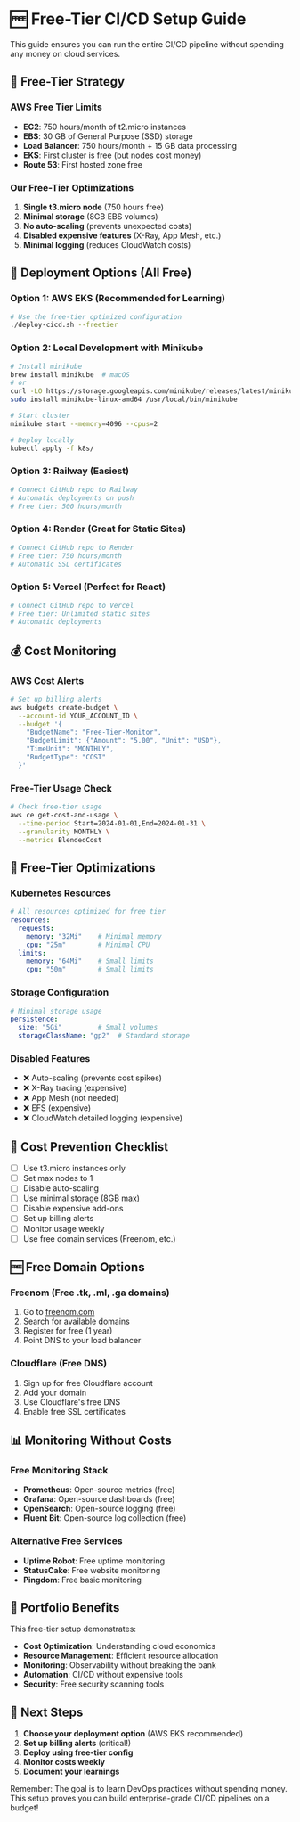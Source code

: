 # 🆓 Free-Tier CI/CD Setup Guide

This guide ensures you can run the entire CI/CD pipeline without spending any money on cloud services.

## 🎯 Free-Tier Strategy

### AWS Free Tier Limits
- **EC2**: 750 hours/month of t2.micro instances
- **EBS**: 30 GB of General Purpose (SSD) storage
- **Load Balancer**: 750 hours/month + 15 GB data processing
- **EKS**: First cluster is free (but nodes cost money)
- **Route 53**: First hosted zone free

### Our Free-Tier Optimizations
1. **Single t3.micro node** (750 hours free)
2. **Minimal storage** (8GB EBS volumes)
3. **No auto-scaling** (prevents unexpected costs)
4. **Disabled expensive features** (X-Ray, App Mesh, etc.)
5. **Minimal logging** (reduces CloudWatch costs)

## 🚀 Deployment Options (All Free)

### Option 1: AWS EKS (Recommended for Learning)
```bash
# Use the free-tier optimized configuration
./deploy-cicd.sh --freetier
```

### Option 2: Local Development with Minikube
```bash
# Install minikube
brew install minikube  # macOS
# or
curl -LO https://storage.googleapis.com/minikube/releases/latest/minikube-linux-amd64
sudo install minikube-linux-amd64 /usr/local/bin/minikube

# Start cluster
minikube start --memory=4096 --cpus=2

# Deploy locally
kubectl apply -f k8s/
```

### Option 3: Railway (Easiest)
```bash
# Connect GitHub repo to Railway
# Automatic deployments on push
# Free tier: 500 hours/month
```

### Option 4: Render (Great for Static Sites)
```bash
# Connect GitHub repo to Render
# Free tier: 750 hours/month
# Automatic SSL certificates
```

### Option 5: Vercel (Perfect for React)
```bash
# Connect GitHub repo to Vercel
# Free tier: Unlimited static sites
# Automatic deployments
```

## 💰 Cost Monitoring

### AWS Cost Alerts
```bash
# Set up billing alerts
aws budgets create-budget \
  --account-id YOUR_ACCOUNT_ID \
  --budget '{
    "BudgetName": "Free-Tier-Monitor",
    "BudgetLimit": {"Amount": "5.00", "Unit": "USD"},
    "TimeUnit": "MONTHLY",
    "BudgetType": "COST"
  }'
```

### Free-Tier Usage Check
```bash
# Check free-tier usage
aws ce get-cost-and-usage \
  --time-period Start=2024-01-01,End=2024-01-31 \
  --granularity MONTHLY \
  --metrics BlendedCost
```

## 🔧 Free-Tier Optimizations

### Kubernetes Resources
```yaml
# All resources optimized for free tier
resources:
  requests:
    memory: "32Mi"    # Minimal memory
    cpu: "25m"        # Minimal CPU
  limits:
    memory: "64Mi"    # Small limits
    cpu: "50m"        # Small limits
```

### Storage Configuration
```yaml
# Minimal storage usage
persistence:
  size: "5Gi"         # Small volumes
  storageClassName: "gp2"  # Standard storage
```

### Disabled Features
- ❌ Auto-scaling (prevents cost spikes)
- ❌ X-Ray tracing (expensive)
- ❌ App Mesh (not needed)
- ❌ EFS (expensive)
- ❌ CloudWatch detailed logging (expensive)

## 🚨 Cost Prevention Checklist

- [ ] Use t3.micro instances only
- [ ] Set max nodes to 1
- [ ] Disable auto-scaling
- [ ] Use minimal storage (8GB max)
- [ ] Disable expensive add-ons
- [ ] Set up billing alerts
- [ ] Monitor usage weekly
- [ ] Use free domain services (Freenom, etc.)

## 🆓 Free Domain Options

### Freenom (Free .tk, .ml, .ga domains)
1. Go to [freenom.com](https://freenom.com)
2. Search for available domains
3. Register for free (1 year)
4. Point DNS to your load balancer

### Cloudflare (Free DNS)
1. Sign up for free Cloudflare account
2. Add your domain
3. Use Cloudflare's free DNS
4. Enable free SSL certificates

## 📊 Monitoring Without Costs

### Free Monitoring Stack
- **Prometheus**: Open-source metrics (free)
- **Grafana**: Open-source dashboards (free)
- **OpenSearch**: Open-source logging (free)
- **Fluent Bit**: Open-source log collection (free)

### Alternative Free Services
- **Uptime Robot**: Free uptime monitoring
- **StatusCake**: Free website monitoring
- **Pingdom**: Free basic monitoring

## 🎯 Portfolio Benefits

This free-tier setup demonstrates:
- **Cost Optimization**: Understanding cloud economics
- **Resource Management**: Efficient resource allocation
- **Monitoring**: Observability without breaking the bank
- **Automation**: CI/CD without expensive tools
- **Security**: Free security scanning tools

## 🚀 Next Steps

1. **Choose your deployment option** (AWS EKS recommended)
2. **Set up billing alerts** (critical!)
3. **Deploy using free-tier config**
4. **Monitor costs weekly**
5. **Document your learnings**

Remember: The goal is to learn DevOps practices without spending money. This setup proves you can build enterprise-grade CI/CD pipelines on a budget!

